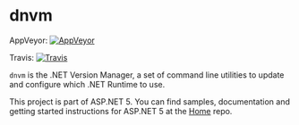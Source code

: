 dnvm
====
AppVeyor: [![AppVeyor](https://ci.appveyor.com/api/projects/status/969jbosi0qwc1awg/branch/dev?svg=true)](https://ci.appveyor.com/project/aspnetci/dnvm/branch/dev)

Travis:   [![Travis](https://travis-ci.org/aspnet/dnvm.svg?branch=dev)](https://travis-ci.org/aspnet/dnvm)

`dnvm` is the .NET Version Manager, a set of command line utilities to update and configure which .NET Runtime to use.

This project is part of ASP.NET 5. You can find samples, documentation and getting started instructions for ASP.NET 5 at the [Home](https://github.com/aspnet/home) repo.

